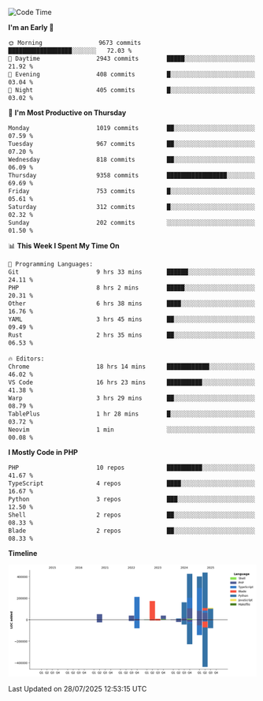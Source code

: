 <!--START_SECTION:waka-->
![Code Time](http://img.shields.io/badge/Code%20Time-3%2C905%20hrs%2010%20mins-blue)

**I'm an Early 🐤** 

```text
🌞 Morning                9673 commits        ██████████████████░░░░░░░   72.03 % 
🌆 Daytime                2943 commits        █████░░░░░░░░░░░░░░░░░░░░   21.92 % 
🌃 Evening                408 commits         █░░░░░░░░░░░░░░░░░░░░░░░░   03.04 % 
🌙 Night                  405 commits         █░░░░░░░░░░░░░░░░░░░░░░░░   03.02 % 
```
📅 **I'm Most Productive on Thursday** 

```text
Monday                   1019 commits        ██░░░░░░░░░░░░░░░░░░░░░░░   07.59 % 
Tuesday                  967 commits         ██░░░░░░░░░░░░░░░░░░░░░░░   07.20 % 
Wednesday                818 commits         ██░░░░░░░░░░░░░░░░░░░░░░░   06.09 % 
Thursday                 9358 commits        █████████████████░░░░░░░░   69.69 % 
Friday                   753 commits         █░░░░░░░░░░░░░░░░░░░░░░░░   05.61 % 
Saturday                 312 commits         █░░░░░░░░░░░░░░░░░░░░░░░░   02.32 % 
Sunday                   202 commits         ░░░░░░░░░░░░░░░░░░░░░░░░░   01.50 % 
```


📊 **This Week I Spent My Time On** 

```text
💬 Programming Languages: 
Git                      9 hrs 33 mins       ██████░░░░░░░░░░░░░░░░░░░   24.11 % 
PHP                      8 hrs 2 mins        █████░░░░░░░░░░░░░░░░░░░░   20.31 % 
Other                    6 hrs 38 mins       ████░░░░░░░░░░░░░░░░░░░░░   16.76 % 
YAML                     3 hrs 45 mins       ██░░░░░░░░░░░░░░░░░░░░░░░   09.49 % 
Rust                     2 hrs 35 mins       ██░░░░░░░░░░░░░░░░░░░░░░░   06.53 % 

🔥 Editors: 
Chrome                   18 hrs 14 mins      ████████████░░░░░░░░░░░░░   46.02 % 
VS Code                  16 hrs 23 mins      ██████████░░░░░░░░░░░░░░░   41.38 % 
Warp                     3 hrs 29 mins       ██░░░░░░░░░░░░░░░░░░░░░░░   08.79 % 
TablePlus                1 hr 28 mins        █░░░░░░░░░░░░░░░░░░░░░░░░   03.72 % 
Neovim                   1 min               ░░░░░░░░░░░░░░░░░░░░░░░░░   00.08 % 
```

**I Mostly Code in PHP** 

```text
PHP                      10 repos            ██████████░░░░░░░░░░░░░░░   41.67 % 
TypeScript               4 repos             ████░░░░░░░░░░░░░░░░░░░░░   16.67 % 
Python                   3 repos             ███░░░░░░░░░░░░░░░░░░░░░░   12.50 % 
Shell                    2 repos             ██░░░░░░░░░░░░░░░░░░░░░░░   08.33 % 
Blade                    2 repos             ██░░░░░░░░░░░░░░░░░░░░░░░   08.33 % 
```



**Timeline**

![Lines of Code chart](https://raw.githubusercontent.com/abrahamgreyson/abrahamgreyson/main/assets/bar_graph.png)


 Last Updated on 28/07/2025 12:53:15 UTC
<!--END_SECTION:waka-->
